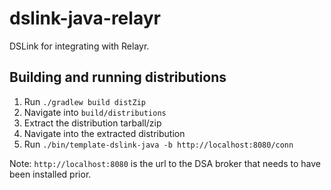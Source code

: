 # dslink-java-relayr

DSLink for integrating with Relayr.

## Building and running distributions

1. Run `./gradlew build distZip`
2. Navigate into `build/distributions`
3. Extract the distribution tarball/zip
4. Navigate into the extracted distribution
5. Run `./bin/template-dslink-java -b http://localhost:8080/conn`

Note: `http://localhost:8080` is the url to the DSA broker that needs to have been installed prior.

